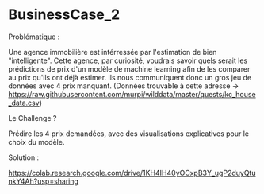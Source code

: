 # BusinessCase_2

Problématique :

Une agence immobilière est intérressée par l'estimation de bien "intelligente". Cette agence, par curiosité, voudrais savoir quels serait les prédictions de prix d'un modèle de machine learning afin de les comparer au prix qu'ils ont déjà estimer.
Ils nous communiquent donc un gros jeu de données avec 4 prix manquant.
(Données trouvable à cette adresse -> https://raw.githubusercontent.com/murpi/wilddata/master/quests/kc_house_data.csv)

Le Challenge ?

Prédire les 4 prix demandées, avec des visualisations explicatives pour le choix du modèle.

Solution :

https://colab.research.google.com/drive/1KH4IH40yOCxpB3Y_ugP2duyQtunkY4Ah?usp=sharing
